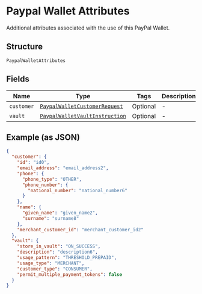 
# Paypal Wallet Attributes

Additional attributes associated with the use of this PayPal Wallet.

## Structure

`PaypalWalletAttributes`

## Fields

| Name | Type | Tags | Description |
|  --- | --- | --- | --- |
| `customer` | [`PaypalWalletCustomerRequest`](../../doc/models/paypal-wallet-customer-request.md) | Optional | - |
| `vault` | [`PaypalWalletVaultInstruction`](../../doc/models/paypal-wallet-vault-instruction.md) | Optional | - |

## Example (as JSON)

```json
{
  "customer": {
    "id": "id0",
    "email_address": "email_address2",
    "phone": {
      "phone_type": "OTHER",
      "phone_number": {
        "national_number": "national_number6"
      }
    },
    "name": {
      "given_name": "given_name2",
      "surname": "surname8"
    },
    "merchant_customer_id": "merchant_customer_id2"
  },
  "vault": {
    "store_in_vault": "ON_SUCCESS",
    "description": "description6",
    "usage_pattern": "THRESHOLD_PREPAID",
    "usage_type": "MERCHANT",
    "customer_type": "CONSUMER",
    "permit_multiple_payment_tokens": false
  }
}
```

